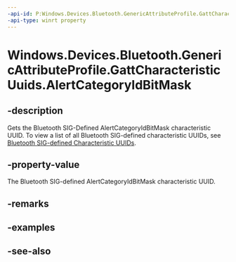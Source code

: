 ```yaml
---
-api-id: P:Windows.Devices.Bluetooth.GenericAttributeProfile.GattCharacteristicUuids.AlertCategoryIdBitMask
-api-type: winrt property
---
```


<!-- Property syntax
public System.Guid AlertCategoryIdBitMask { get; }
-->

# Windows.Devices.Bluetooth.GenericAttributeProfile.GattCharacteristicUuids.AlertCategoryIdBitMask

## -description
Gets the Bluetooth SIG-Defined AlertCategoryIdBitMask characteristic UUID. To view a list of all Bluetooth SIG-defined characteristic UUIDs, see [Bluetooth SIG-defined Characteristic UUIDs](http://go.microsoft.com/fwlink/p/?LinkId=391800).

## -property-value
The Bluetooth SIG-defined AlertCategoryIdBitMask characteristic UUID.

## -remarks

## -examples

## -see-also
